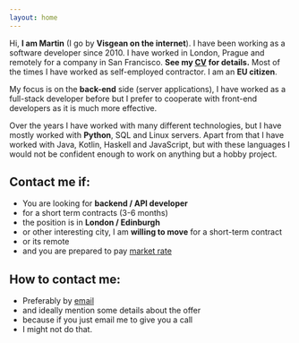 ```yaml
---
layout: home
---
```



Hi, **I am Martin** (I go by **Visgean on the internet**). I have been working as a software developer since 2010. I have worked  in London, Prague and remotely for a company in San Francisco. 
**See my [CV](/cv.pdf) for details.** Most of the times I have worked as self-employed contractor. I am an **EU citizen**.

My focus is on the **back-end** side (server applications), I have worked as a full-stack developer before but I prefer to cooperate with front-end developers as it is much more effective. 

Over the years I have worked with many different technologies, but I have mostly worked with **Python**, SQL and Linux servers. Apart from that I have worked with Java, Kotlin, Haskell and JavaScript, but with these languages I would not be confident enough to work on anything but a hobby project.  

## Contact me if:

- You are looking for **backend / API developer**
- for a short term contracts (3-6 months)
- the position is in **London / Edinburgh** 
- or other interesting city, I am **willing to move** for a short-term contract
- or its remote
- and you are prepared to pay  [market rate](https://www.indeed.co.uk/jobs?q=python+contract+&l=London)

## How to contact me:

- Preferably by [email](mailto:visgean@gmail.com)
- and ideally mention some details about the offer
- because if you just email me to give you a call 
- I might not do that.	